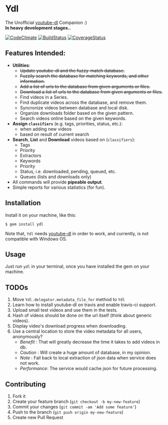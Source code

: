 # Ydl

The Unofficial [youtube-dl](youtube-dl) Companion :)  
**In heavy development stages..**

[![CodeClimate](https://codeclimate.com/github/nikhgupta/ydl.png)](https://codeclimate.com/github/nikhgupta/ydl)
[![BuildStatus](https://travis-ci.org/nikhgupta/ydl.png?branch=develop)](https://travis-ci.org/nikhgupta/ydl)
[![CoverageStatus](https://coveralls.io/repos/nikhgupta/ydl/badge.png)](https://coveralls.io/r/nikhgupta/ydl)

## Features Intended:

- **Utilities**:
	- <del>Update youtube-dl and the fuzzy-match database.</del>
	- <del>Fuzzily search the database for matching keywords, and other information.</del>
	- <del>Add a list of urls to the database from given arguments or files.</del>
    - <del>Download a list of urls to the database from given arguments or files.</del>
	- Find videos in a Series.
	- Find duplicate videos across the database, and remove them.
	- Syncronize videos between database and local disk.
	- Organize downloads folder based on the given pattern.
	- Search videos online based on the given keywords.
- **Assign `classifiers`** (e.g. tags, priorities, status, etc.):
	- when adding new videos
	- based on result of current search
- **Search**, **List** and **Download** videos based on (`classifiers`):
	- Tags
	- Priority
	- Extractors
	- Keywords
	- Priority
	- Status, i.e. downloaded, pending, queued, etc.
	- Queues (lists and downloads only)
- All commands will provide **pipeable output**.
- Simple reports for various statistics (for fun).

## Installation

Install it on your machine, like this:

    $ gem install ydl

Note that, `Ydl` needs [youtube-dl](youtube-dl) in order
to work, and currently, is not compatible with Windows OS.

## Usage

Just run `ydl` in your terminal, once you have installed the gem on your
machine.

## TODOs

1. Move `Ydl.delegator.metadata_file_for` method to `Ydl`
2. Learn how to install youtube-dl on travis and enable travis-ci support.
3. Upload small test videos and use them in the tests.
4. Hash of videos should be done on the url itself (think about generic videos).
5. Display video's download progress when downloading.
6. Use a central location to store the video metadata for all users, anonymously?
   - *Benefit*    : That will greatly decrease the time it takes to add videos in db.
   - *Caution*    : Will create a huge amount of database, in my opinion.
   - *Note*       : Fall back to local extraction of json data when service does not work.
   - *Performance*: The service would cache json for future processing.

## Contributing

1. Fork it
2. Create your feature branch (`git checkout -b my-new-feature`)
3. Commit your changes (`git commit -am 'Add some feature'`)
4. Push to the branch (`git push origin my-new-feature`)
5. Create new Pull Request


  [youtube-dl]: http://rg3.github.io/youtube-dl/

